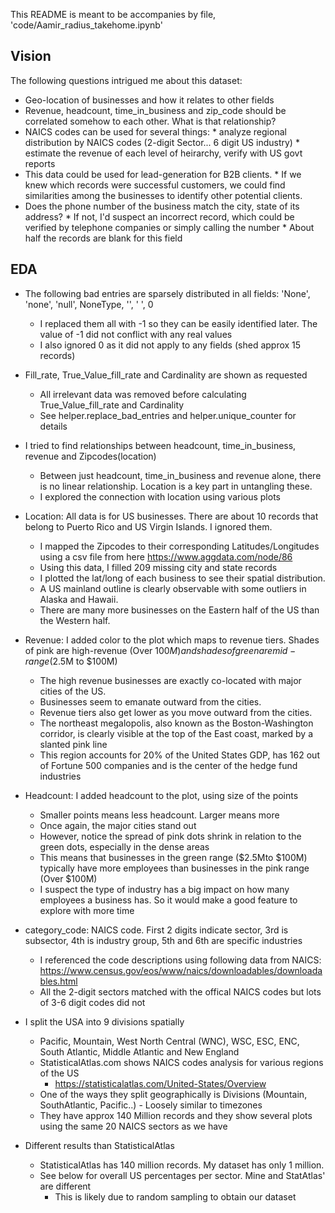 This README is meant to be accompanies by file, 'code/Aamir_radius_takehome.ipynb'

## Vision
The following questions intrigued me about this dataset:
* Geo-location of businesses and how it relates to other fields
* Revenue, headcount, time_in_business and zip_code should be correlated somehow to each other. What is that relationship?
* NAICS codes can be used for several things:
      * analyze regional distribution by NAICS codes (2-digit Sector... 6 digit US industry)
      * estimate the revenue of each level of heirarchy, verify with US govt reports
* This data could be used for lead-generation for B2B clients.
      * If we knew which records were successful customers, we could find similarities among the businesses to identify other potential clients.
* Does the phone number of the business match the city, state of its address?
      * If not, I'd suspect an incorrect record, which could be verified by telephone companies or simply calling the number
      * About half the records are blank for this field

## EDA

* The following bad entries are sparsely distributed in all fields: 'None', 'none', 'null', NoneType, '', ' ', 0
  * I replaced them all with -1 so they can be easily identified later. The value of -1 did not conflict with any real values
  * I also ignored 0 as it did not apply to any fields (shed approx 15 records)

* Fill_rate, True_Value_fill_rate and Cardinality are shown as requested
  * All irrelevant data was removed before calculating True_Value_fill_rate and Cardinality
  * See helper.replace_bad_entries and helper.unique_counter for details

* I tried to find relationships between headcount, time_in_business, revenue and Zipcodes(location)
  * Between just headcount, time_in_business and revenue alone, there is no linear relationship. Location is a key part in untangling these.
  * I explored the connection with location using various plots

* Location: All data is for US businesses. There are about 10 records that belong to Puerto Rico and US Virgin Islands. I ignored them.
  * I mapped the Zipcodes to their corresponding Latitudes/Longitudes using a csv file from here https://www.aggdata.com/node/86
  * Using this data, I filled 209 missing city and state records
  * I plotted the lat/long of each business to see their spatial distribution.
  * A US mainland outline is clearly observable with some outliers in Alaska and Hawaii.
  * There are many more businesses on the Eastern half of the US than the Western half.

* Revenue: I added color to the plot which maps to revenue tiers. Shades of pink are high-revenue (Over $100M) and shades of green are mid-range ($2.5M to $100M)
  * The high revenue businesses are exactly co-located with major cities of the US.
  * Businesses seem to emanate outward from the cities.
  * Revenue tiers also get lower as you move outward from the cities.
  * The northeast megalopolis, also known as the Boston-Washington corridor, is clearly visible at the top of the East coast, marked by a slanted pink line
  * This region accounts for 20% of the United States GDP, has 162 out of Fortune 500 companies and is the center of the hedge fund industries

* Headcount: I added headcount to the plot, using size of the points
  * Smaller points means less headcount. Larger means more
  * Once again, the major cities stand out
  * However, notice the spread of pink dots shrink in relation to the green dots, especially in the dense areas
  * This means that businesses in the green range (\$2.5Mto \$100M) typically have more employees than businesses in the pink range (Over \$100M)
  * I suspect the type of industry has a big impact on how many employees a business has. So it would make a good feature to explore with more time

* category_code: NAICS code. First 2 digits indicate sector, 3rd is subsector, 4th is industry group, 5th and 6th are specific industries
  * I referenced the code descriptions using following data from NAICS: https://www.census.gov/eos/www/naics/downloadables/downloadables.html
  * All the 2-digit sectors matched with the offical NAICS codes but lots of 3-6 digit codes did not

* I split the USA into 9 divisions spatially
  * Pacific, Mountain, West North Central (WNC), WSC, ESC, ENC, South Atlantic, Middle Atlantic and New England
  * StatisticalAtlas.com shows NAICS codes analysis for various regions of the US
    * https://statisticalatlas.com/United-States/Overview
  * One of the ways they split geographically is Divisions (Mountain, SouthAtlantic, Pacific..) - Loosely similar to timezones
  * They have approx 140 Million records and they show several plots using the same 20 NAICS sectors as we have


* Different results than StatisticalAtlas
  * StatisticalAtlas has 140 million records. My dataset has only 1 million.
  * See below for overall US percentages per sector. Mine and StatAtlas' are different
    * This is likely due to random sampling to obtain our dataset

